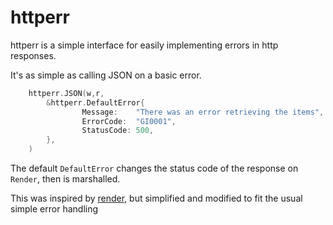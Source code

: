 # httperr

httperr is a simple interface for easily implementing errors in http responses.

It's as simple as calling JSON on a basic error.

```go
    httperr.JSON(w,r,
        &httperr.DefaultError{
                Message:    "There was an error retrieving the items",
                ErrorCode:  "GI0001",
                StatusCode: 500,
        },
    )
```

The default `DefaultError` changes the status code of the response on `Render`, then is marshalled.

This was inspired by [render](https://github.com/go-chi/render), but simplified and modified to fit the usual simple error handling
